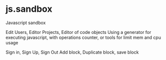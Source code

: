 # js.sandbox
Javascript sandbox

Edit Users,
Editor Projects,
Editor of code objects
Using a generator for executing javascript, with operations counter, or tools for limit mem and cpu usage

Sign in, Sign Up, Sign Out
Add block, Duplicate block, save block
